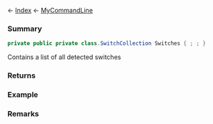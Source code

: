 ← [Index](Api-Index) ← [MyCommandLine](VRage.Game.ModAPI.Ingame.Utilities.MyCommandLine)

### Summary

```csharp
private public private class.SwitchCollection Switches { ; ; }
```

Contains a list of all detected switches

### Returns

### Example

### Remarks

